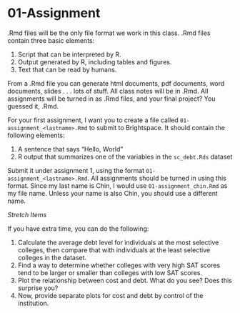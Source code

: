 01-Assignment
================

.Rmd files will be the only file format we work in this class. .Rmd
files contain three basic elements:

1.  Script that can be interpreted by R.
2.  Output generated by R, including tables and figures.  
3.  Text that can be read by humans.

From a .Rmd file you can generate html documents, pdf documents, word
documents, slides . . . lots of stuff. All class notes will be in .Rmd.
All assignments will be turned in as .Rmd files, and your final project?
You guessed it, .Rmd.

For your first assignment, I want you to create a file called
`01-assignment_<lastname>.Rmd` to submit to Brightspace. It should
contain the following elements:

1.  A sentence that says “Hello, World”
2.  R output that summarizes one of the variables in the `sc_debt.Rds`
    dataset

Submit it under assignment 1, using the format
`01-assignment_<lastname>.Rmd`. All assignments should be turned in
using this format. Since my last name is Chin, I would use
`01-assignment_chin.Rmd` as my file name. Unless your name is also Chin,
you should use a different name.

*Stretch Items*

If you have extra time, you can do the following:

1.  Calculate the average debt level for individuals at the most
    selective colleges, then compare that with individuals at the least
    selective colleges in the dataset.
2.  Find a way to determine whether colleges with very high SAT scores
    tend to be larger or smaller than colleges with low SAT scores.
3.  Plot the relationship between cost and debt. What do you see? Does
    this surprise you?
4.  Now, provide separate plots for cost and debt by control of the
    institution.
